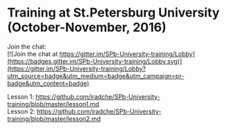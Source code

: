 # Training at St.Petersburg University (October-November, 2016)

Join the chat:    
[![Join the chat at https://gitter.im/SPb-University-training/Lobby](https://badges.gitter.im/SPb-University-training/Lobby.svg)](https://gitter.im/SPb-University-training/Lobby?utm_source=badge&utm_medium=badge&utm_campaign=pr-badge&utm_content=badge)

Lesson 1: https://github.com/iradche/SPb-University-training/blob/master/lesson1.md    
Lesson 2: https://github.com/iradche/SPb-University-training/blob/master/lesson2.md    
